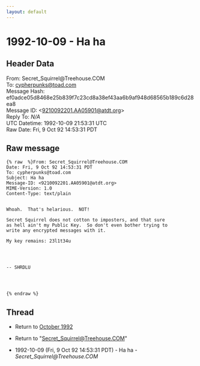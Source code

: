 ```yaml
---
layout: default
---
```


# 1992-10-09 - Ha ha

## Header Data

From: Secret_Squirrel<span>@</span>Treehouse.COM<br>
To: cypherpunks@toad.com<br>
Message Hash: ef0adce05d8468e25b839f7c23cd8a38ef43aa6b9af948d68565b189c6d28ea8<br>
Message ID: \<9210092201.AA05901@atdt.org\><br>
Reply To: _N/A_<br>
UTC Datetime: 1992-10-09 21:53:31 UTC<br>
Raw Date: Fri, 9 Oct 92 14:53:31 PDT<br>

## Raw message

```
{% raw  %}From: Secret_Squirrel@Treehouse.COM
Date: Fri, 9 Oct 92 14:53:31 PDT
To: cypherpunks@toad.com
Subject: Ha ha
Message-ID: <9210092201.AA05901@atdt.org>
MIME-Version: 1.0
Content-Type: text/plain


Whoah.  That's helarious.  NOT!
 
Secret Squirrel does not cotton to imposters, and that sure
as hell ain't my Public Key.  So don't even bother trying to
write any encrypted messages with it.
 
My key remains: 23l1t34u
 
 
 
 
-- SHRDLU




{% endraw %}
```

## Thread

+ Return to [October 1992](/archive/1992/10)

+ Return to "[Secret_Squirrel<span>@</span>Treehouse.COM](/author/secret_squirrel_at_treehouse_com)"

+ 1992-10-09 (Fri, 9 Oct 92 14:53:31 PDT) - Ha ha - _Secret_Squirrel@Treehouse.COM_

